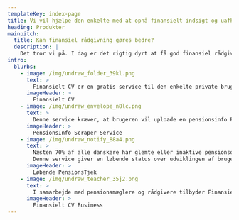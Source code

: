 ```yaml
---
templateKey: index-page
title: Vi vil hjælpe den enkelte med at opnå finansielt indsigt og uafhængighed
heading: Produkter
mainpitch:
  title: Kan finansiel rådgivning gøres bedre?
  description: |
    Det tror vi på. I dag er det rigtig dyrt at få god finansiel rådgivning. 
intro:
  blurbs:
    - image: /img/undraw_folder_39kl.png
      text: >
        Finansielt CV er en gratis service til den enkelte private bruger. Det er en let og overskuelig måde for slutbrugeren at bevare sine finansielle data trygt og GDPR rigtigt. Slutbrugeren kan igennem Finansielt CV følge med i udviklingen af de større økonomiske poster såsom pensioner og investeringer.
      imageHeader: >
        Finansielt CV
    - image: /img/undraw_envelope_n8lc.png
      text: >
        Denne service kræver, at brugeren vil uploade en pensionsinfo PDF fil. Servicen indlæser oplysningerne fra PDFen og generere et maskinlæsbart format (Json eller XML). 
      imageHeader: >
        PensionsInfo Scraper Service
    - image: /img/undraw_notify_88a4.png
      text: >
        Næsten 70% af alle danskere har glemte eller inaktive pensionsordninger fra tidligere arbejdspladser. Derved smider de mange penge ud af vinduet ved at betale for meget i omkostninger eller ved at være placeret i de forkerte puljer.
        Denne service giver en løbende status over udviklingen af brugerens pensionsordninger og hjælper med at identificere eventuelle problemer.
      imageHeader: >
        Løbende PensionsTjek
    - image: /img/undraw_teacher_35j2.png
      text: >
        I samarbejde med pensionsmæglere og rådgivere tilbyder Finansielt CV en udvidet løbende pensionstjek som en virksomhedsordning. 
      imageHeader: >
        Finansielt CV Business
---
```


